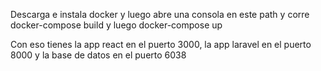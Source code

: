 Descarga e instala docker y luego abre una consola en este path y corre docker-compose build y luego docker-compose up

Con eso tienes la app react en el puerto 3000, la app laravel en el puerto 8000 y la base de datos en el puerto 6038